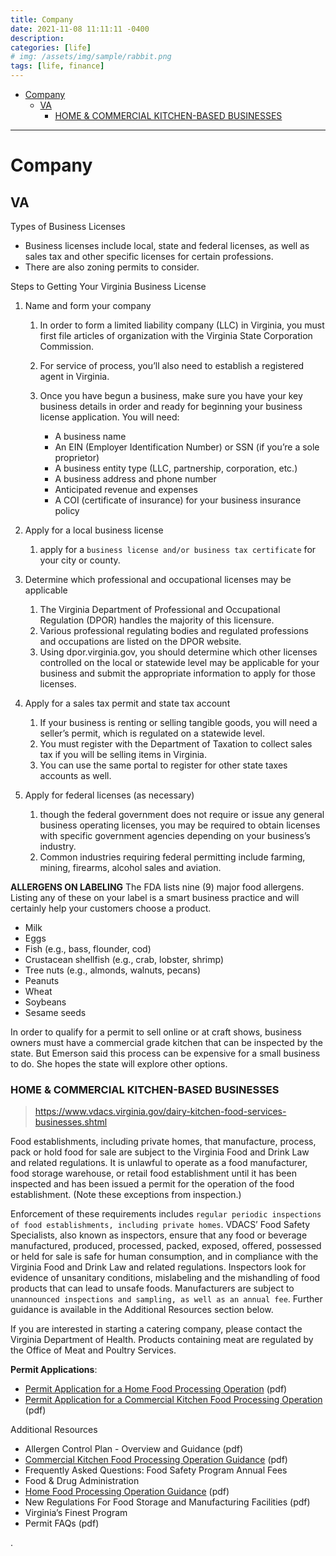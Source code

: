 ```yaml
---
title: Company 
date: 2021-11-08 11:11:11 -0400
description:
categories: [life]
# img: /assets/img/sample/rabbit.png
tags: [life, finance]
---
```


- [Company](#company)
  - [VA](#va)
    - [HOME \& COMMERCIAL KITCHEN-BASED BUSINESSES](#home--commercial-kitchen-based-businesses)

---

# Company

## VA

Types of Business Licenses
- Business licenses include local, state and federal licenses, as well as sales tax and other specific licenses for certain professions. 
- There are also zoning permits to consider.

Steps to Getting Your Virginia Business License

1. Name and form your company
   1. In order to form a limited liability company (LLC) in Virginia, you must first file articles of organization with the Virginia State Corporation Commission. 
   2. For service of process, you’ll also need to establish a registered agent in Virginia.
   3. Once you have begun a business, make sure you have your key business details in order and ready for beginning your business license application. You will need:

      - A business name
      - An EIN (Employer Identification Number) or SSN (if you’re a sole proprietor)
      - A business entity type (LLC, partnership, corporation, etc.)
      - A business address and phone number
      - Anticipated revenue and expenses
      - A COI (certificate of insurance) for your business insurance policy

2. Apply for a local business license
   1. apply for a `business license and/or business tax certificate` for your city or county.  


3. Determine which professional and occupational licenses may be applicable
   1. The Virginia Department of Professional and Occupational Regulation (DPOR) handles the majority of this licensure. 
   2. Various professional regulating bodies and regulated professions and occupations are listed on the DPOR website.
   3. Using dpor.virginia.gov, you should determine which other licenses controlled on the local or statewide level may be applicable for your business and submit the appropriate information to apply for those licenses.


4. Apply for a sales tax permit and state tax account
   1. If your business is renting or selling tangible goods, you will need a seller’s permit, which is regulated on a statewide level.
   2. You must register with the Department of Taxation to collect sales tax if you will be selling items in Virginia. 
   3. You can use the same portal to register for other state taxes accounts as well.


5. Apply for federal licenses (as necessary)
   1. though the federal government does not require or issue any general business operating licenses, you may be required to obtain licenses with specific government agencies depending on your business’s industry. 
   2. Common industries requiring federal permitting include farming, mining, firearms, alcohol sales and aviation.



**ALLERGENS ON LABELING**
The FDA lists nine (9) major food allergens. Listing any of these on your label is a smart business practice and will certainly help your customers choose a product.
- Milk
- Eggs
- Fish (e.g., bass, flounder, cod)
- Crustacean shellfish (e.g., crab, lobster, shrimp)
- Tree nuts (e.g., almonds, walnuts, pecans)
- Peanuts
- Wheat
- Soybeans
- Sesame seeds

In order to qualify for a permit to sell online or at craft shows, business owners must have a commercial grade kitchen that can be inspected by the state. But Emerson said this process can be expensive for a small business to do. She hopes the state will explore other options.


### HOME & COMMERCIAL KITCHEN-BASED BUSINESSES

> https://www.vdacs.virginia.gov/dairy-kitchen-food-services-businesses.shtml

Food establishments, including private homes, that manufacture, process, pack or hold food for sale are subject to the Virginia Food and Drink Law and related regulations. It is unlawful to operate as a food manufacturer, food storage warehouse, or retail food establishment until it has been inspected and has been issued a permit for the operation of the food establishment. (Note these exceptions from inspection.)

Enforcement of these requirements includes `regular periodic inspections of food establishments, including private homes`. VDACS’ Food Safety Specialists, also known as inspectors, ensure that any food or beverage manufactured, produced, processed, packed, exposed, offered, possessed or held for sale is safe for human consumption, and in compliance with the Virginia Food and Drink Law and related regulations. Inspectors look for evidence of unsanitary conditions, mislabeling and the mishandling of food products that can lead to unsafe foods. Manufacturers are subject to `unannounced inspections and sampling, as well as an annual fee`. Further guidance is available in the Additional Resources section below.

If you are interested in starting a catering company, please contact the Virginia Department of Health. Products containing meat are regulated by the Office of Meat and Poultry Services.

**Permit Applications**:
- [Permit Application for a Home Food Processing Operation](https://www.vdacs.virginia.gov/pdf/homefdapplication.pdf) (pdf)
- [Permit Application for a Commercial Kitchen Food Processing Operation](https://www.vdacs.virginia.gov/pdf/commercialfdapplication.pdf) (pdf)


Additional Resources

- Allergen Control Plan - Overview and Guidance (pdf)
- [Commercial Kitchen Food Processing Operation Guidance](https://www.vdacs.virginia.gov/pdf/howtocommkitchen.pdf) (pdf)
- Frequently Asked Questions: Food Safety Program Annual Fees
- Food & Drug Administration
- [Home Food Processing Operation Guidance](https://www.vdacs.virginia.gov/pdf/howtohome.pdf) (pdf)
- New Regulations For Food Storage and Manufacturing Facilities (pdf)
- Virginia’s Finest Program
- Permit FAQs (pdf)


.